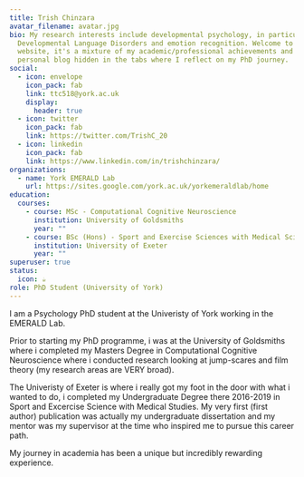 ```yaml
---
title: Trish Chinzara
avatar_filename: avatar.jpg
bio: My research interests include developmental psychology, in particular
  Developmental Language Disorders and emotion recognition. Welcome to my
  website, it's a mixture of my academic/professional achievements and also a
  personal blog hidden in the tabs where I reflect on my PhD journey.
social:
  - icon: envelope
    icon_pack: fab
    link: ttc518@york.ac.uk
    display:
      header: true
  - icon: twitter
    icon_pack: fab
    link: https://twitter.com/TrishC_20
  - icon: linkedin
    icon_pack: fab
    link: https://www.linkedin.com/in/trishchinzara/
organizations:
  - name: York EMERALD Lab
    url: https://sites.google.com/york.ac.uk/yorkemeraldlab/home
education:
  courses:
    - course: MSc - Computational Cognitive Neuroscience
      institution: University of Goldsmiths
      year: ""
    - course: BSc (Hons) - Sport and Exercise Sciences with Medical Sciences
      institution: University of Exeter
      year: ""
superuser: true
status:
  icon: ☕️
role: PhD Student (University of York)
---
```

I am a Psychology PhD student at the Univeristy of York working in the EMERALD Lab. 

Prior to starting my PhD programme, i was at the University of Goldsmiths where i completed my Masters Degree in Computational Cognitive Neuroscience where i conducted research looking at jump-scares and film theory (my research areas are VERY broad). 

The Univeristy of Exeter is where i really got my foot in the door with what i wanted to do, i completed my Undergraduate Degree there 2016-2019 in Sport and Excercise Science with Medical Studies. My very first (first author) publication was actually my undergraduate dissertation and my mentor was my supervisor at the time who inspired me to pursue this career path.

My journey in academia has been a unique but incredibly rewarding experience.